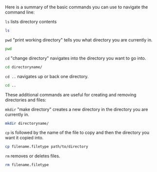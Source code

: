 Here is a summary of the basic commands you can use to navigate the command line:

`ls` lists directory contents
```bash
ls
```

`pwd` "print working directory" tells you what directory you are currently in.
```bash
pwd
```

`cd` "change directory" navigates into the directory you want to go into.
```bash
cd directoryname/
```

`cd ..` navigates up or back one directory.
```bash
cd ..
```


These additional commands are useful for creating and removing directories and files:

`mkdir` "make directory" creates a new directory in the directory you are currently in.
```bash
mkdir directoryname/
```

`cp` is followed by the name of the file to copy and then the directory you want it copied into.
```bash
cp filename.filetype path/to/directory
```

`rm` removes or deletes files.
```bash
rm filename.filetype
```
